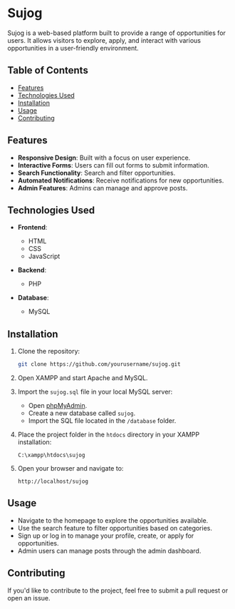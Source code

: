 # Sujog
Sujog is a web-based platform built to provide a range of opportunities for users. It allows visitors to explore, apply, and interact with various opportunities in a user-friendly environment.

## Table of Contents
- [Features](#features)
- [Technologies Used](#technologies-used)
- [Installation](#installation)
- [Usage](#usage)
- [Contributing](#contributing)

## Features

- **Responsive Design**: Built with a focus on user experience.
- **Interactive Forms**: Users can fill out forms to submit information.
- **Search Functionality**: Search and filter opportunities.
- **Automated Notifications**: Receive notifications for new opportunities.
- **Admin Features**: Admins can manage and approve posts.
  
## Technologies Used

- **Frontend**: 
  - HTML
  - CSS
  - JavaScript

- **Backend**: 
  - PHP
  
- **Database**:
  - MySQL

## Installation

1. Clone the repository:
    ```bash
    git clone https://github.com/yourusername/sujog.git
    ```

2. Open XAMPP and start Apache and MySQL.

3. Import the `sujog.sql` file in your local MySQL server:
   - Open [phpMyAdmin](http://localhost/phpmyadmin/).
   - Create a new database called `sujog`.
   - Import the SQL file located in the `/database` folder.

4. Place the project folder in the `htdocs` directory in your XAMPP installation:
    ```
    C:\xampp\htdocs\sujog
    ```

5. Open your browser and navigate to:
    ```
    http://localhost/sujog
    ```

## Usage

- Navigate to the homepage to explore the opportunities available.
- Use the search feature to filter opportunities based on categories.
- Sign up or log in to manage your profile, create, or apply for opportunities.
- Admin users can manage posts through the admin dashboard.

## Contributing

If you'd like to contribute to the project, feel free to submit a pull request or open an issue.



